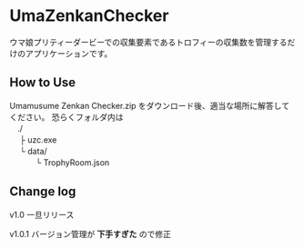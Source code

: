 # UmaZenkanChecker

ウマ娘プリティーダービーでの収集要素であるトロフィーの収集数を管理するだけのアプリケーションです。

## How to Use

Umamusume Zenkan Checker.zip をダウンロード後、適当な場所に解答してください。
恐らくフォルダ内は
<br>
　./<br>
　 ├ uzc.exe<br>
　 └ data/<br>
　　　 └ TrophyRoom.json<br>

## Change log

v1.0 一旦リリース

v1.0.1 バージョン管理が **下手すぎた** ので修正
